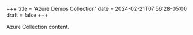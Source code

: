 +++
title = 'Azure Demos Collection'
date = 2024-02-21T07:56:28-05:00
draft = false
+++

Azure Collection content.
